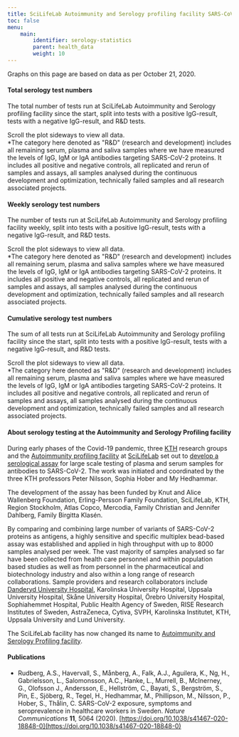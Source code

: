 ```yaml
---
title: SciLifeLab Autoimmunity and Serology profiling facility SARS-CoV-2 antibody test statistics
toc: false
menu:
    main:
        identifier: serology-statistics
        parent: health_data
        weight: 10
---
```

<div class="alert alert-info">Graphs on this page are based on data as per October 21, 2020.</div>

#### Total serology test numbers

The total number of tests run at SciLifeLab Autoimmunity and Serology profiling facility since the start, split into tests with a positive IgG-result, tests with a negative IgG-result, and R&D tests.

<div class="d-lg-none alert alert-info">
  Scroll the plot sideways to view all data.
</div>

<div class="plot_wrapper">
  <div id="total-number"></div>
</div>

<div class="small text-muted">*The category here denoted as "R&D" (research and development) includes all remaining serum, plasma and saliva samples where we have measured the levels of IgG, IgM or IgA antibodies targeting SARS-CoV-2 proteins. It includes all positive and negative controls, all replicated and rerun of samples and assays, all samples analysed during the continuous development and optimization, technically failed samples and all research associated projects.</div>

#### Weekly serology test numbers

The number of tests run at SciLifeLab Autoimmunity and Serology profiling facility weekly, split into tests with a positive IgG-result, tests with a negative IgG-result, and R&D tests.

<div class="d-lg-none alert alert-info">
  Scroll the plot sideways to view all data.
</div>

<div class="plot_wrapper">
  <div id="bar-chart"></div>
</div>

<div class="small text-muted">*The category here denoted as "R&D" (research and development) includes all remaining serum, plasma and saliva samples where we have measured the levels of IgG, IgM or IgA antibodies targeting SARS-CoV-2 proteins. It includes all positive and negative controls, all replicated and rerun of samples and assays, all samples analysed during the continuous development and optimization, technically failed samples and all research associated projects.</div>

#### Cumulative serology test numbers

The sum of all tests run at SciLifeLab Autoimmunity and Serology profiling facility since the start, split into tests with a positive IgG-result, tests with a negative IgG-result, and R&D tests.

<div class="d-lg-none alert alert-info">
  Scroll the plot sideways to view all data.
</div>

<div class="plot_wrapper">
  <div id="cumulative-plot"></div>
</div>

<div class="small text-muted">*The category here denoted as "R&D" (research and development) includes all remaining serum, plasma and saliva samples where we have measured the levels of IgG, IgM or IgA antibodies targeting SARS-CoV-2 proteins. It includes all positive and negative controls, all replicated and rerun of samples and assays, all samples analysed during the continuous development and optimization, technically failed samples and all research associated projects.</div>

#### About serology testing at the Autoimmunity and Serology Profiling facility

During early phases of the Covid-19 pandemic, three [KTH](https://www.kth.se) research groups and the [Autoimmunity profiling facility](https://www.scilifelab.se/facilities/autoimmunity-profiling/) at [SciLifeLab](https://www.scilifelab.se) set out to [develop a serological assay](https://www.scilifelab.se/covid-19/kaw-program/serology/) for large scale testing of plasma and serum samples for antibodies to SARS-CoV-2. The work was initiated and coordinated by the three KTH professors Peter Nilsson, Sophia Hober and My Hedhammar.

The development of the assay has been funded by Knut and Alice Wallenberg Foundation, Erling-Persson Family Foundation, SciLifeLab, KTH, Region Stockholm, Atlas Copco, Mercodia, Family Christian and Jennifer Dahlberg, Family Birgitta Klasén.

By comparing and combining large number of variants of SARS-CoV-2 proteins as antigens, a highly sensitive and specific multiplex bead-based assay was established and applied in high throughput with up to 8000 samples analysed per week. The vast majority of samples analysed so far have been collected from health care personnel and within population based studies as well as from personnel in the pharmaceutical and biotechnology industry and also within a long range of research collaborations. Sample providers and research collaborators include [Danderyd University Hospital](https://www.scilifelab.se/news/four-out-of-five-still-have-antibodies-against-sars-cov-2), Karolinska University Hospital, Uppsala University Hospital, Skåne University Hospital, Örebro University Hospital, Sophiahemmet Hospital, Public Health Agency of Sweden, RISE Research Institutes of Sweden, AstraZeneca, Cytiva, SVPH, Karolinska Institutet, KTH, Uppsala University and Lund University.

The SciLifeLab facility has now changed its name to [Autoimmunity and Serology Profiling facility](https://www.scilifelab.se/facilities/autoimmunity-profiling/).

#### Publications

* Rudberg, A.S., Havervall, S., Månberg, A., Falk, A.J., Aguilera, K., Ng, H., Gabrielsson, L., Salomonsson, A.C., Hanke, L., Murrell, B., McInerney, G., Olofsson J., Andersson, E., Hellström, C., Bayati, S., Bergström, S., Pin, E., Sjöberg, R., Tegel, H., Hedhammar, M., Phillipson, M., Nilsson, P., Hober, S., Thålin, C. SARS-CoV-2 exposure, symptoms and seroprevalence in healthcare workers in Sweden. *Nature Communications* **11**, 5064 (2020). [https://doi.org/10.1038/s41467-020-18848-0](https://doi.org/10.1038/s41467-020-18848-0)

<script src="https://cdn.jsdelivr.net/npm/vega@5.12.1"></script>
<script src="https://cdn.jsdelivr.net/npm/vega-lite@4.12.2"></script>
<script src="https://cdn.jsdelivr.net/npm/vega-embed@6.8.0"></script>

<script src="https://datagraphics.dckube.scilifelab.se/graphic/da4fea8cda554f7daaf1a6a4aaf20c09.js?id=bar-chart"></script>
<script src="https://datagraphics.dckube.scilifelab.se/graphic/a0aa4518425a4d4caa91b14bceddfd14.js?id=cumulative-plot"></script>
<script src="https://datagraphics.dckube.scilifelab.se/graphic/874f2e10a86243d2a02de6bee37e6c61.js?id=total-number"></script>
